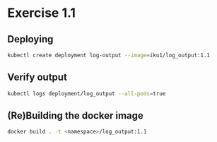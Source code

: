 # Exercise 1.1

## Deploying

```sh
kubectl create deployment log-output --image=iku1/log_output:1.1
```

## Verify output

```sh
kubectl logs deployment/log_output --all-pods=true
```

## (Re)Building the docker image

```sh
docker build . -t <namespace>/log_output:1.1
```
